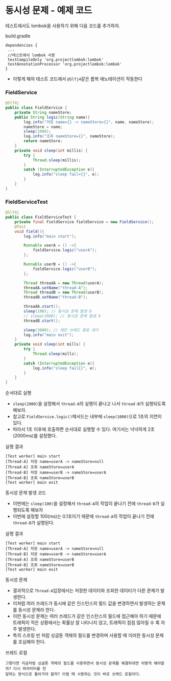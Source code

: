 # 동시성 문제 - 예제 코드

테스트에서도 lombok을 사용하기 위해 다음 코드를 추가하자.

build.gradle
```text
dependencies {
 ...
 //테스트에서 lombok 사용
 testCompileOnly 'org.projectlombok:lombok'
 testAnnotationProcessor 'org.projectlombok:lombok'
}
```
- 이렇게 해야 테스트 코드에서 ```@Slfj4```같은 롬복 애노테이션이 작동한다

### FieldService

```java
@Slf4j
public class FieldService {
    private String nameStore;
    public String logic(String name){
        log.info("저장 name={} -> nameStore={}", name, nameStore);
        nameStore = name;
        sleep(1000);
        log.info("조회 nameStore={}", nameStore);
        return nameStore;
    }
    private void sleep(int millis) {
        try {
            Thread.sleep(millis);
        }
        catch (InterruptedException e){
            log.info("sleep fail={}", e);
        }
    }
}
```

### FieldServiceTest

```java
@Slf4j
public class FieldServiceTest {
    private final FieldService fieldService = new FieldService();
    @Test
    void field(){
        log.info("main start");

        Runnable userA = () ->{
            fieldService.logic("userA");
        };

        Runnable userB = () ->{
            fieldService.logic("userB");
        };

        Thread threadA = new Thread(userA);
        threadA.setName("thread-A");
        Thread threadB = new Thread(userB);
        threadB.setName("thread-B");

        threadA.start();
        sleep(100); // 동시성 문제 발생 O
        // sleep(2000); // 동시성 문제 발생 X
        threadB.start();

        sleep(3000); // 메인 쓰레드 종료 대기
        log.info("main exit");
    }
    private void sleep(int mills) {
        try {
            Thread.sleep(mills);
        }
        catch (InterruptedException e){
            log.info("sleep fail{}", e);
        }
    }
}
```

순서대로 실행 
- ``sleep(2000)``을 설정해서 ``thread-A``의 실행이 끝나고 나서 ``thread-B``가 실행되도록 해보자.
- 참고로 ``FieldService.logic()``메서드는 내부에 ``sleep(1000)``으로 1초의 지연이 있다.
- 따라서 1초 이후에 호출하면 순서대로 실행할 수 있다. 여기서는 넉넉하게 2초 (2000ms)를 설정했다.

실행 결과
```text
[Test worker] main start
[Thread-A] 저장 name=userA -> nameStore=null
[Thread-A] 조회 nameStore=userA
[Thread-B] 저장 name=userB -> nameStore=userA
[Thread-B] 조회 nameStore=userB
[Test worker] main exit
```

동시성 문제 발생 코드
- 이번에는 ``sleep(100)``을 설정해서 ``thread-A``의 작업이 끝나기 전에 ``thread-B``가 실행되도록 해보자
- 이번에 설정할 100(ms)는 0.1초이기 때문에 ``thread-A``의 작업이 끝나기 전에 ``thread-B``가 실행된다.

실행 결과
```text
[Test worker] main start
[Thread-A] 저장 name=userA -> nameStore=null
[Thread-B] 저장 name=userB -> nameStore=userA
[Thread-A] 조회 nameStore=userB
[Thread-B] 조회 nameStore=userB
[Test worker] main exit
```

동시성 문제
- 결과적으로 ``Thread-A``입장에서는 저장한 데이터와 조회한 데이터가 다른 문제가 발생한다.
- 이처럼 여러 쓰레드가 동시에 같은 인스턴스의 필드 값을 변경하면서 발생하는 문제를 동시성 문제라 한다.
- 이런 동시성 문제는 여러 쓰레드가 같은 인스턴스의 필드에 접근해야 하기 때문에 트래픽이 적은 상황에서는 확률상 잘 나타나지 않고, 
  트래픽이 점점 많아질 수 록 자주 발생한다.
- 특히 스프링 빈 처럼 싱글톤 객체의 필드를 변경하며 사용할 때 이러한 동시성 문제를 조심해야 한다.

쓰레드 로컬
```text
그렇다면 지금처럼 싱글톤 객체의 필드를 사용하면서 동시성 문제를 해결하려면 어떻게 해야할까? 다시 파라미터를 전
달하는 방식으로 돌아가야 할까? 이럴 때 사용하는 것이 바로 쓰레드 로컬이다.
```